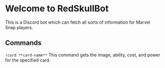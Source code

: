 # Welcome to RedSkullBot

This is a Discord bot which can fetch all sorts of information for Marvel Snap players.

## Commands
`!card **card-name**`
This command gets the image, ability, cost, and power for the specified card.